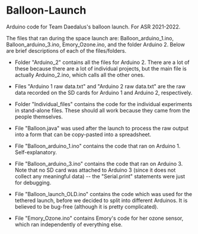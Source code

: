 # Balloon-Launch
Arduino code for Team Daedalus's balloon launch. For ASR 2021-2022.

The files that ran during the space launch are: Balloon_arduino_1.ino, Balloon_arduino_3.ino, Emory_Ozone.ino, and the folder Arduino 2. Below are brief descriptions of each of the files/folders.


- Folder "Arduino_2" contains all the files for Arduino 2. There are a lot of these because there are a lot of individual projects, but the main file is actually Arduino_2.ino, which calls all the other ones.

- Files "Arduino 1 raw data.txt" and "Arduino 2 raw data.txt" are the raw data recorded on the SD cards for Arduino 1 and Arduino 2, respectively.

- Folder "Individual_files" contains the code for the individual experiments in stand-alone files. These should all work because they came from the people themselves.

- File "Balloon.java" was used after the launch to process the raw output into a form that can be copy-pasted into a spreadsheet.

- File "Balloon_arduino_1.ino" contains the code that ran on Arduino 1. Self-explanatory.

- File "Balloon_arduino_3.ino" contains the code that ran on Arduino 3. Note that no SD card was attached to Arduino 3 (since it does not collect any meaningful data) -- the "Serial.print" statements were just for debugging.

- File "Balloon_launch_OLD.ino" contains the code which was used for the tethered launch, before we decided to split into different Arduinos. It is believed to be bug-free (although it is pretty complicated).

- File "Emory_Ozone.ino" contains Emory's code for her ozone sensor, which ran independently of everything else.
